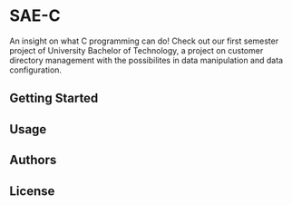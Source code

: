# SAE-C
An insight on what C programming can do! Check out our first semester project of University Bachelor of Technology, a project on customer directory management with the possibilites in data manipulation and data configuration.

## Getting Started

## Usage

## Authors

## License

## 
